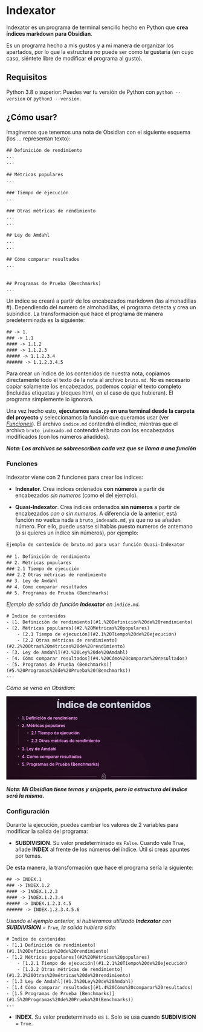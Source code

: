 # Indexator

Indexator es un programa de terminal sencillo hecho en Python que **crea índices markdown para Obsidian**.

Es un programa hecho a mis gustos y a mi manera de organizar los apartados, por lo que la estructura no puede ser como te gustaría (en cuyo caso, siéntete libre de modificar el programa al gusto).

## Requisitos
Python 3.8 o superior: Puedes ver tu versión de Python con `python --version` or `python3 --version`.

## ¿Cómo usar?
Imaginemos que tenemos una nota de Obsidian con el siguiente esquema (los ... representan texto):

```
## Definición de rendimiento
...
...

## Métricas populares
...

### Tiempo de ejecución
...

### Otras métricas de rendimiento
...
...

## Ley de Amdahl
...
...

## Cómo comparar resultados
...


## Programas de Prueba (Benchmarks)
...

```
Un índice se creará a partir de los encabezados markdown (las almohadillas #). Dependiendo del numero de almohadillas, el programa detecta y crea un subindice. La transformación que hace el programa de manera predeterminada es la siguiente:
```
## -> 1.
### -> 1.1
#### -> 1.1.2
#### -> 1.1.2.3
##### -> 1.1.2.3.4
###### -> 1.1.2.3.4.5
```

Para crear un índice de los contenidos de nuestra nota, copiamos directamente todo el texto de la nota al archivo `bruto.md`. No es necesario copiar solamente los encabezados, podemos copiar el texto completo (incluidas etiquetas y bloques html, en el caso de que hubieran). El programa simplemente lo ignorará.

Una vez hecho esto, **ejecutamos `main.py` en una terminal desde la carpeta del proyecto** y seleccionamos la función que queramos usar (ver [_Funciones_](#Funciones)). El archivo `indice.md` contendrá el indice, mientras que el archivo `bruto_indexado.md` contendrá el bruto con los encabezados modificados (con los números añadidos).

___Nota: Los archivos se sobreescriben cada vez que se llama a una función___


### Funciones

Indexator viene con 2 funciones para crear los indices:
- **Indexator**. Crea índices ordenados **con números** a partir de encabezados _sin numeros_ (como el del ejemplo).

- **Quasi-Indexator**. Crea índices ordenados **sin números** a partir de encabezados _con o sin numeros_. A diferencia de la anterior, está función no vuelca nada a `bruto_indexado.md`, ya que no se añaden número. Por ello, puede usarse si habías puesto numeros de antemano (o si quieres un índice sin números), por ejemplo:
```
Ejemplo de contenido de bruto.md para usar función Quasi-Indexator

## 1. Definición de rendimiento
## 2. Métricas populares
### 2.1 Tiempo de ejecución
### 2.2 Otras métricas de rendimiento
## 3. Ley de Amdahl
## 4. Cómo comparar resultados
## 5. Programas de Prueba (Benchmarks)
```

_Ejemplo de salida de función **Indexator** en `indice.md`._
```
# Índice de contenidos
- [1. Definición de rendimiento](#1.%20Definición%20de%20rendimiento)
- [2. Métricas populares](#2.%20Métricas%20populares)
	- [2.1 Tiempo de ejecución](#2.1%20Tiempo%20de%20ejecución)
	- [2.2 Otras métricas de rendimiento](#2.2%20Otras%20métricas%20de%20rendimiento)
- [3. Ley de Amdahl](#3.%20Ley%20de%20Amdahl)
- [4. Cómo comparar resultados](#4.%20Cómo%20comparar%20resultados)
- [5. Programas de Prueba (Benchmarks)](#5.%20Programas%20de%20Prueba%20(Benchmarks))
---
```
_Cómo se veria en Obsidian:_

<div align="center">
    <img src="img/Ejemplo salida indexator.png" alt="Ejemplo salida indexator">
</div>

___Nota: Mi Obsidian tiene temas y snippets, pero la estructura del índice será la misma.___

### Configuración

Durante la ejecución, puedes cambiar los valores de 2 variables para modificar la salida del programa:
- **SUBDIVISION**. Su valor predeterminado es `False`. Cuando vale `True`, añade **INDEX** al frente de los números del índice. Útil si creas apuntes por temas.

De esta manera, la transformación que hace el programa sería la siguiente:
```
## -> INDEX.1
### -> INDEX.1.2
#### -> INDEX.1.2.3
#### -> INDEX.1.2.3.4
##### -> INDEX.1.2.3.4.5
###### -> INDEX.1.2.3.4.5.6
```

_Usando el ejemplo anterior, si hubieramos utilizado **Indexator** con **SUBDIVISION** = `True`, la salida hubiera sido:_
```
# Índice de contenidos
- [1.1 Definición de rendimiento](#1.1%20Definición%20de%20rendimiento)
- [1.2 Métricas populares](#2%20Métricas%20populares)
	- [1.2.1 Tiempo de ejecución](#1.2.1%20Tiempo%20de%20ejecución)
	- [1.2.2 Otras métricas de rendimiento](#1.2.2%20Otras%20métricas%20de%20rendimiento)
- [1.3 Ley de Amdahl](#1.3%20Ley%20de%20Amdahl)
- [1.4 Cómo comparar resultados](#1.4%20Cómo%20comparar%20resultados)
- [1.5 Programas de Prueba (Benchmarks)](#1.5%20Programas%20de%20Prueba%20(Benchmarks))
---
```

- **INDEX**. Su valor predeterminado es `1`. Solo se usa cuando **SUBDIVISION** = `True`.


